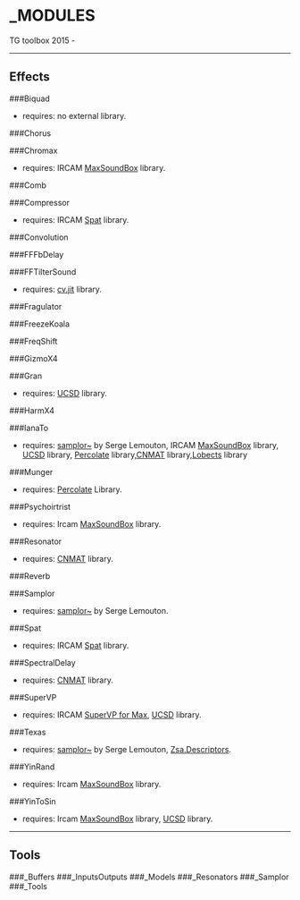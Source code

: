 _MODULES
========

TG toolbox 2015 -

____
Effects	
-------
###Biquad	
- requires: no external library.	

###Chorus	
	
###Chromax	
- requires: IRCAM [MaxSoundBox](http://forumnet.ircam.fr/product/max-sound-box) library. 
	
###Comb	
	
###Compressor	
- requires: IRCAM [Spat](http://forumnet.ircam.fr/product/spat/) library.	
	

###Convolution	

###FFFbDelay

###FFTilterSound	
- requires: [cv.jit](http://jmpelletier.com/cvjit/) library.

###Fragulator		

###FreezeKoala		

###FreqShift	

###GizmoX4	

###Gran	
- requires: [UCSD](http://crca-archive.ucsd.edu/~tapel/software.html) library.
		
###HarmX4		
	
###IanaTo	
- requires: [samplor~](http://serge.lemouton.free.fr/maxobjects/index.php?m=08&y=08&entry=entry080828-010735) by Serge Lemouton, IRCAM [MaxSoundBox](http://forumnet.ircam.fr/product/max-sound-box) library, 
[UCSD](http://crca-archive.ucsd.edu/~tapel/software.html) library, 
[Percolate](http://music.columbia.edu/percolate/) library,[CNMAT](http://cnmat.berkeley.edu/downloads) library,[Lobects](http://artsites.ucsc.edu/EMS/music/research/lobjects.readme.html) library
 

###Munger
- requires: [Percolate](http://music.columbia.edu/percolate/) Library.	
	
###Psychoirtrist	
- requires: Ircam [MaxSoundBox](http://forumnet.ircam.fr/product/max-sound-box) library.	
	
###Resonator	
- requires: [CNMAT](http://cnmat.berkeley.edu/downloads) library.	

###Reverb		

###Samplor
- requires: [samplor~](http://serge.lemouton.free.fr/maxobjects/index.php?m=08&y=08&entry=entry080828-010735) by Serge Lemouton.	

###Spat		
- requires: IRCAM [Spat](http://forumnet.ircam.fr/product/spat/) library.	
	
###SpectralDelay	
- requires: [CNMAT](http://cnmat.berkeley.edu/downloads) library.	

###SuperVP		
- requires: IRCAM [SuperVP for Max](http://forumnet.ircam.fr/product/supervp-max/), [UCSD](http://crca-archive.ucsd.edu/~tapel/software.html) library.

###Texas	
- requires: [samplor~](http://serge.lemouton.free.fr/maxobjects/index.php?m=08&y=08&entry=entry080828-010735) by Serge Lemouton, [Zsa.Descriptors](http://www.e--j.com/index.php/what-is-zsa-descriptors/).	

###YinRand
- requires: Ircam [MaxSoundBox](http://forumnet.ircam.fr/product/max-sound-box) library.	

###YinToSin	
- requires: Ircam [MaxSoundBox](http://forumnet.ircam.fr/product/max-sound-box) library, [UCSD](http://crca-archive.ucsd.edu/~tapel/software.html) library.

_____
Tools	
-------
###_Buffers	
###_InputsOutputs
###_Models
###_Resonators
###_Samplor
###_Tools



	
		